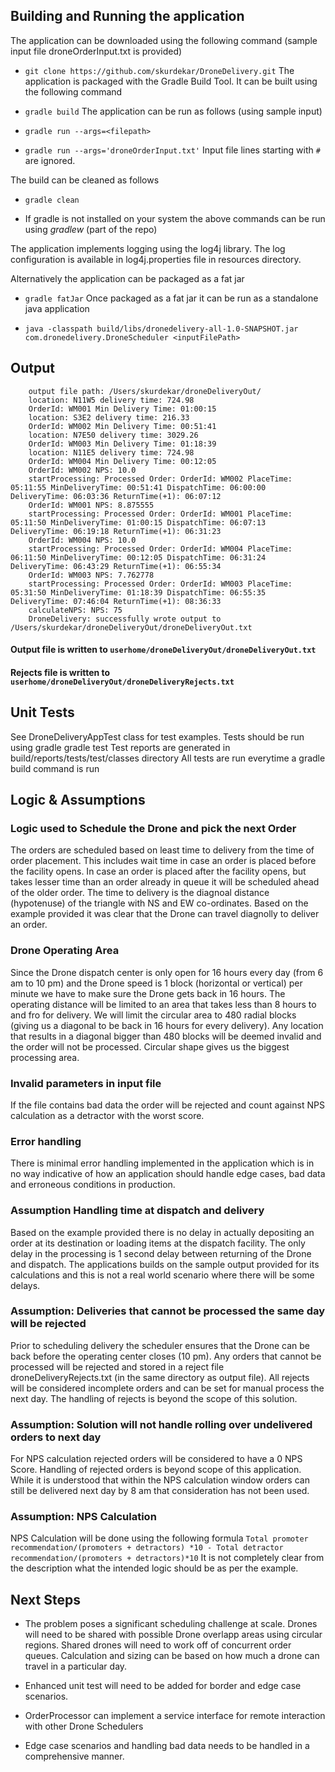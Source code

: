 ## Building and Running the application
The application can be downloaded using the following command (sample input file droneOrderInput.txt is provided)

- `git clone https://github.com/skurdekar/DroneDelivery.git`
The application is packaged with the Gradle Build Tool. It can be built using the following command

- `gradle build`
The application can be run as follows (using sample input)

- `gradle run --args=<filepath>`
- `gradle run --args='droneOrderInput.txt'`
Input file lines starting with `#` are ignored.

The build can be cleaned as follows

- `gradle clean`

* If gradle is not installed on your system the above commands can be run using *gradlew* (part of the repo)

The application implements logging using the log4j library. The log configuration is available in log4j.properties file in resources directory.

Alternatively the application can be packaged as a fat jar

- `gradle fatJar`
Once packaged as a fat jar it can be run as a standalone java application

- `java -classpath build/libs/dronedelivery-all-1.0-SNAPSHOT.jar com.dronedelivery.DroneScheduler <inputFilePath>`

## Output
```
    output file path: /Users/skurdekar/droneDeliveryOut/
    location: N11W5 delivery time: 724.98
    OrderId: WM001 Min Delivery Time: 01:00:15
    location: S3E2 delivery time: 216.33
    OrderId: WM002 Min Delivery Time: 00:51:41
    location: N7E50 delivery time: 3029.26
    OrderId: WM003 Min Delivery Time: 01:18:39
    location: N11E5 delivery time: 724.98
    OrderId: WM004 Min Delivery Time: 00:12:05
    OrderId: WM002 NPS: 10.0
    startProcessing: Processed Order: OrderId: WM002 PlaceTime: 05:11:55 MinDeliveryTime: 00:51:41 DispatchTime: 06:00:00 DeliveryTime: 06:03:36 ReturnTime(+1): 06:07:12
    OrderId: WM001 NPS: 8.875555
    startProcessing: Processed Order: OrderId: WM001 PlaceTime: 05:11:50 MinDeliveryTime: 01:00:15 DispatchTime: 06:07:13 DeliveryTime: 06:19:18 ReturnTime(+1): 06:31:23
    OrderId: WM004 NPS: 10.0
    startProcessing: Processed Order: OrderId: WM004 PlaceTime: 06:11:50 MinDeliveryTime: 00:12:05 DispatchTime: 06:31:24 DeliveryTime: 06:43:29 ReturnTime(+1): 06:55:34
    OrderId: WM003 NPS: 7.762778
    startProcessing: Processed Order: OrderId: WM003 PlaceTime: 05:31:50 MinDeliveryTime: 01:18:39 DispatchTime: 06:55:35 DeliveryTime: 07:46:04 ReturnTime(+1): 08:36:33
    calculateNPS: NPS: 75
    DroneDelivery: successfully wrote output to /Users/skurdekar/droneDeliveryOut/droneDeliveryOut.txt
```
#### Output file is written to `userhome/droneDeliveryOut/droneDeliveryOut.txt`

#### Rejects file is written to `userhome/droneDeliveryOut/droneDeliveryRejects.txt`

## Unit Tests

See DroneDeliveryAppTest class for test examples. 
Tests should be run using gradle
gradle test Test reports are generated in build/reports/tests/test/classes directory
All tests are run everytime a gradle build command is run

## Logic & Assumptions

### Logic used to Schedule the Drone and pick the next Order
The orders are scheduled based on least time to delivery from the time of order placement. This includes wait time in case an order is placed before the facility opens. In case an order is placed after the facility opens, but takes lesser time than an order already in queue it will be scheduled ahead of the older order. The time to delivery is the diagnoal distance (hypotenuse) of the triangle with NS and EW co-ordinates. Based on the example provided it was clear that the Drone can travel diagnolly to deliver an order.

### Drone Operating Area
Since the Drone dispatch center is only open for 16 hours every day (from 6 am to 10 pm) and the Drone speed is 1 block (horizontal or vertical) per minute we have to make sure the Drone gets back in 16 hours. The operating distance will be limited to an area that takes less than 8 hours to and fro for delivery. We will limit the circular area to 480 radial blocks (giving us a diagonal to be back in 16 hours for every delivery). Any location that results in a diagonal bigger than 480 blocks will be deemed invalid and the order will not be processed. Circular shape gives us the biggest processing area.

### Invalid parameters in input file
If the file contains bad data the order will be rejected and count against NPS calculation as a detractor with the worst score.

### Error handling
There is minimal error handling implemented in the application which is in no way indicative of how an application should handle edge cases, bad data and erroneous conditions in production. 

### Assumption Handling time at dispatch and delivery
Based on the example provided there is no delay in actually depositing an order at its destination or loading items at the dispatch facility. The only delay in the processing is 1 second delay between returning of the Drone and dispatch. The applications builds on the sample output provided for its calculations and this is not a real world scenario where there will be some delays.

### Assumption: Deliveries that cannot be processed the same day will be rejected
Prior to scheduling delivery the scheduler ensures that the Drone can be back before the operating center closes (10 pm). Any orders that cannot be processed will be rejected and stored in a reject file droneDeliveryRejects.txt (in the same directory as output file). All rejects will be considered incomplete orders and can be set for manual process the next day. The handling of rejects is beyond the scope of this solution.

### Assumption: Solution will not handle rolling over undelivered orders to next day
For NPS calculation rejected orders will be considered to have a 0 NPS Score. Handling of rejected orders is beyond scope of this application. While it is understood that within the NPS calculation window orders can still be delivered next day by 8 am that consideration has not been used.

### Assumption: NPS Calculation
NPS Calculation will be done using the following formula
`Total promoter recommendation/(promoters + detractors) *10 - Total detractor recommendation/(promoters + detractors)*10`
It is not completely clear from the description what the intended logic should be as per the example.

## Next Steps

- The problem poses a significant scheduling challenge at scale. Drones will need to be shared with possible Drone overlapp areas using circular regions. Shared drones will need to work off of concurrent order queues. Calculation and sizing can be based on how much a drone can travel in a particular day.

- Enhanced unit test will need to be added for border and edge case scenarios.

- OrderProcessor can implement a service interface for remote interaction with other Drone Schedulers

- Edge case scenarios and handling bad data needs to be handled in a comprehensive manner.
